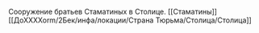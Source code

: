 Сооружение братьев Стаматиных в Столице.
[[Стаматины]] [[ДоХХХХоrm/2Бек/инфа/локации/Страна Тюрьма/Столица/Столица]]